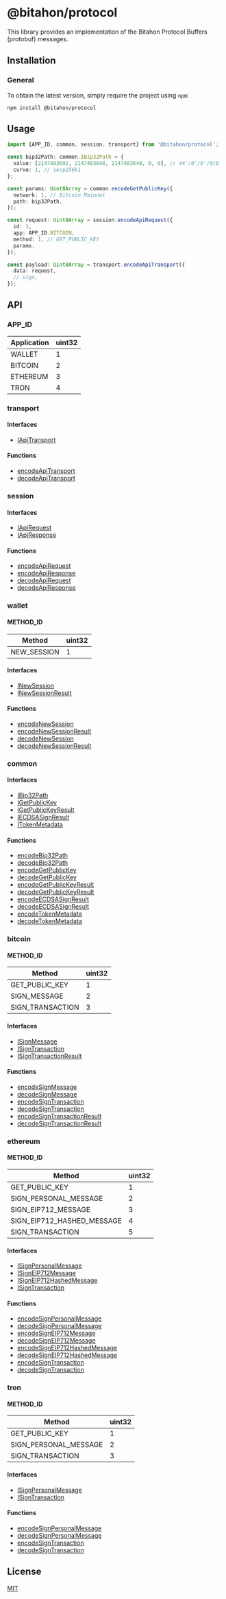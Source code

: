 # @bitahon/protocol

This library provides an implementation of the Bitahon Protocol Buffers (protobuf) messages.

## Installation

### General

To obtain the latest version, simply require the project using `npm`:

```shell
npm install @bitahon/protocol
```

## Usage

```ts
import {APP_ID, common, session, transport} from '@bitahon/protocol';

const bip32Path: common.IBip32Path = {
  value: [2147483692, 2147483648, 2147483648, 0, 0], // 44'/0'/0'/0/0
  curve: 1, // secp256k1
};

const params: Uint8Array = common.encodeGetPublicKey({
  network: 1, // Bitcoin Mainnet
  path: bip32Path,
});

const request: Uint8Array = session.encodeApiRequest({
  id: 1,
  app: APP_ID.BITCOIN,
  method: 1, // GET_PUBLIC_KEY
  params,
});

const payload: Uint8Array = transport.encodeApiTransport({
  data: request,
  // sign,
});
```

## API

### APP_ID

| Application | uint32 |
| --- | --- |
| WALLET | 1 |
| BITCOIN | 2 |
| ETHEREUM | 3 |
| TRON | 4 |

### transport

#### Interfaces

- [IApiTransport](src/transport.ts)

#### Functions

- [encodeApiTransport](src/transport.ts)
- [decodeApiTransport](src/transport.ts)

### session

#### Interfaces

- [IApiRequest](src/session.ts)
- [IApiResponse](src/session.ts)

#### Functions

- [encodeApiRequest](src/session.ts)
- [encodeApiResponse](src/session.ts)
- [decodeApiRequest](src/session.ts)
- [decodeApiResponse](src/session.ts)

### wallet

#### METHOD_ID

| Method | uint32 |
| --- | --- |
| NEW_SESSION | 1 |

#### Interfaces

- [INewSession](src/wallet.ts)
- [INewSessionResult](src/wallet.ts)

#### Functions

- [encodeNewSession](src/wallet.ts)
- [encodeNewSessionResult](src/wallet.ts)
- [decodeNewSession](src/wallet.ts)
- [decodeNewSessionResult](src/wallet.ts)

### common

#### Interfaces

- [IBip32Path](src/common.ts)
- [IGetPublicKey](src/common.ts)
- [IGetPublicKeyResult](src/common.ts)
- [IECDSASignResult](src/common.ts)
- [ITokenMetadata](src/common.ts)

#### Functions

- [encodeBip32Path](src/common.ts)
- [decodeBip32Path](src/common.ts)
- [encodeGetPublicKey](src/common.ts)
- [decodeGetPublicKey](src/common.ts)
- [encodeGetPublicKeyResult](src/common.ts)
- [decodeGetPublicKeyResult](src/common.ts)
- [encodeECDSASignResult](src/common.ts)
- [decodeECDSASignResult](src/common.ts)
- [encodeTokenMetadata](src/common.ts)
- [decodeTokenMetadata](src/common.ts)

### bitcoin

#### METHOD_ID

| Method | uint32 |
| --- | --- |
| GET_PUBLIC_KEY | 1 |
| SIGN_MESSAGE | 2 |
| SIGN_TRANSACTION | 3 |

#### Interfaces

- [ISignMessage](src/bitcoin.ts)
- [ISignTransaction](src/bitcoin.ts)
- [ISignTransactionResult](src/bitcoin.ts)

#### Functions

- [encodeSignMessage](src/bitcoin.ts)
- [decodeSignMessage](src/bitcoin.ts)
- [encodeSignTransaction](src/bitcoin.ts)
- [decodeSignTransaction](src/bitcoin.ts)
- [encodeSignTransactionResult](src/bitcoin.ts)
- [decodeSignTransactionResult](src/bitcoin.ts)

### ethereum

#### METHOD_ID

| Method | uint32 |
| --- | --- |
| GET_PUBLIC_KEY | 1 |
| SIGN_PERSONAL_MESSAGE | 2 |
| SIGN_EIP712_MESSAGE | 3 |
| SIGN_EIP712_HASHED_MESSAGE | 4 |
| SIGN_TRANSACTION | 5 |

#### Interfaces

- [ISignPersonalMessage](src/ethereum.ts)
- [ISignEIP712Message](src/ethereum.ts)
- [ISignEIP712HashedMessage](src/ethereum.ts)
- [ISignTransaction](src/ethereum.ts)

#### Functions

- [encodeSignPersonalMessage](src/ethereum.ts)
- [decodeSignPersonalMessage](src/ethereum.ts)
- [encodeSignEIP712Message](src/ethereum.ts)
- [decodeSignEIP712Message](src/ethereum.ts)
- [encodeSignEIP712HashedMessage](src/ethereum.ts)
- [decodeSignEIP712HashedMessage](src/ethereum.ts)
- [encodeSignTransaction](src/ethereum.ts)
- [decodeSignTransaction](src/ethereum.ts)

### tron

#### METHOD_ID

| Method | uint32 |
| --- | --- |
| GET_PUBLIC_KEY | 1 |
| SIGN_PERSONAL_MESSAGE | 2 |
| SIGN_TRANSACTION | 3 |

#### Interfaces

- [ISignPersonalMessage](src/tron.ts)
- [ISignTransaction](src/tron.ts)

#### Functions

- [encodeSignPersonalMessage](src/tron.ts)
- [decodeSignPersonalMessage](src/tron.ts)
- [encodeSignTransaction](src/tron.ts)
- [decodeSignTransaction](src/tron.ts)

## License

[MIT](LICENSE)
